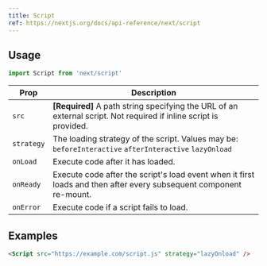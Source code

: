 ```yaml
---
title: Script
ref: https://nextjs.org/docs/api-reference/next/script
---
```


## Usage

```js
import Script from 'next/script'
```

| Prop | Description |
| --- | --- |
| `src` | **[Required]** A path string specifying the URL of an external script. Not required if inline script is provided. |
| `strategy` | The loading strategy of the script. Values may be: `beforeInteractive` `afterInteractive` `lazyOnload` |
| `onLoad` | Execute code after it has loaded. |
| `onReady` | Execute code after the script's load event when it first loads and then after every subsequent component re-mount. |
| `onError` | Execute code if a script fails to load. |

## Examples

```html
<Script src="https://example.com/script.js" strategy="lazyOnload" />
```

